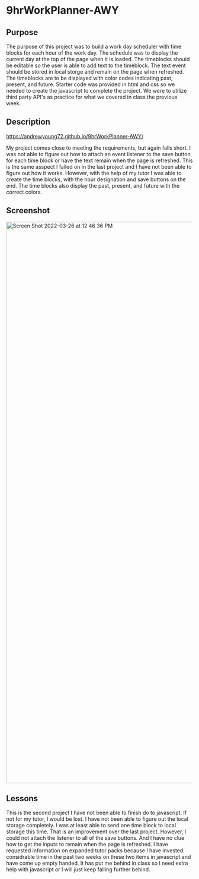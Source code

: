 # 9hrWorkPlanner-AWY

## Purpose

 The purpose of this project was to build a work day scheduler with time blocks for each hour of the work day. The schedule was to display the current day at the top of the page when it is loaded. The timeblocks should be editable so the user is able to add text to the timeblock. The text event should be stored in local storge and remain on the page when refreshed. The timeblocks are to be displayed with color codes indicating past, present, and future. Starter code was provided in html and css so we needed to create the javascript to complete the project. We were to utilize third party API's as practice for what we covered in class the previous week. 


 ## Description

 https://andrewyoung72.github.io/9hrWorkPlanner-AWY/

 My project comes close to meeting the requirements, but again falls short. I was not able to figure out how to attach an event listener to the save button for each time block or have the text remain when the page is refreshed. This is the same asspect I failed on in the last project and I have not been able to figure out how it works. However, with the help of my tutor I was able to create the time blocks, with the hour designation and save buttons on the end. The time blocks also display the past, present, and future with the correct colors. 


 
 ## Screenshot
 
 <img width="1512" alt="Screen Shot 2022-03-26 at 12 46 36 PM" src="https://user-images.githubusercontent.com/97897877/160253121-eaaf191f-0c88-4da2-ac39-24231018ac16.png">


## Lessons

This is the second project I have not been able to finish do to javascript. If not for my tutor, I would be lost. I have not been able to figure out the local storage completely. I was at least able to send one time block to local storage this time. That is an improvement over the last project. However, I could not attach the listener to all of the save buttons. And I have no clue how to get the inputs to remain when the page is refreshed. I have requested information on expanded tutor packs because I have invested considrable time in the past two weeks on these two items in javascript and have come up empty handed. It has put me behind in class so I need extra help with javascript or I will just keep falling further behind. 